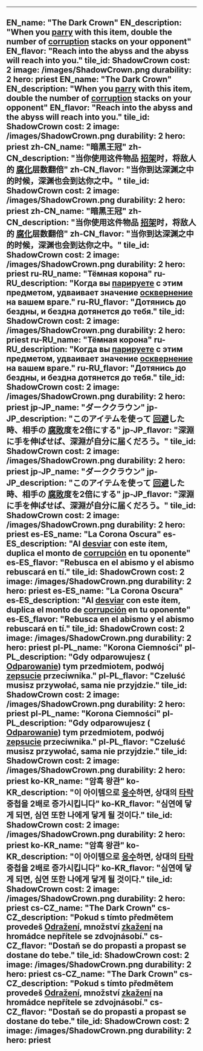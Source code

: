 ---

EN_name: "The Dark Crown"
EN_description: "When you  <u>parry</u> with this item, double the number of  <u>corruption</u> stacks on your opponent"
EN_flavor: "Reach into the abyss and the abyss will reach into you."
tile_id: ShadowCrown
cost: 2
image: /images/ShadowCrown.png
durability: 2
hero: priest
EN_name: "The Dark Crown"
EN_description: "When you  <u>parry</u> with this item, double the number of  <u>corruption</u> stacks on your opponent"
EN_flavor: "Reach into the abyss and the abyss will reach into you."
tile_id: ShadowCrown
cost: 2
image: /images/ShadowCrown.png
durability: 2
hero: priest
zh-CN_name: "暗黑王冠"
zh-CN_description: "当你使用这件物品 <u>招架</u>时，将敌人的 <u>腐化</u>层数翻倍"
zh-CN_flavor: "当你到达深渊之中的时候，深渊也会到达你之中。"
tile_id: ShadowCrown
cost: 2
image: /images/ShadowCrown.png
durability: 2
hero: priest
zh-CN_name: "暗黑王冠"
zh-CN_description: "当你使用这件物品 <u>招架</u>时，将敌人的 <u>腐化</u>层数翻倍"
zh-CN_flavor: "当你到达深渊之中的时候，深渊也会到达你之中。"
tile_id: ShadowCrown
cost: 2
image: /images/ShadowCrown.png
durability: 2
hero: priest
ru-RU_name: "Тёмная корона"
ru-RU_description: "Когда вы  <u>парируете</u> с этим предметом, удваивает значение  <u>осквернение</u> на вашем враге."
ru-RU_flavor: "Дотянись до бездны, и бездна дотянется до тебя."
tile_id: ShadowCrown
cost: 2
image: /images/ShadowCrown.png
durability: 2
hero: priest
ru-RU_name: "Тёмная корона"
ru-RU_description: "Когда вы  <u>парируете</u> с этим предметом, удваивает значение  <u>осквернение</u> на вашем враге."
ru-RU_flavor: "Дотянись до бездны, и бездна дотянется до тебя."
tile_id: ShadowCrown
cost: 2
image: /images/ShadowCrown.png
durability: 2
hero: priest
jp-JP_name: "ダーククラウン"
jp-JP_description: "このアイテムを使って <u>回避</u>した時、相手の <u>腐敗</u>度を2倍にする"
jp-JP_flavor: "深淵に手を伸ばせば、深淵が自分に届くだろう。"
tile_id: ShadowCrown
cost: 2
image: /images/ShadowCrown.png
durability: 2
hero: priest
jp-JP_name: "ダーククラウン"
jp-JP_description: "このアイテムを使って <u>回避</u>した時、相手の <u>腐敗</u>度を2倍にする"
jp-JP_flavor: "深淵に手を伸ばせば、深淵が自分に届くだろう。"
tile_id: ShadowCrown
cost: 2
image: /images/ShadowCrown.png
durability: 2
hero: priest
es-ES_name: "La Corona Oscura"
es-ES_description: "Al  <u>desviar</u> con este ítem, duplica el monto de  <u>corrupción</u> en tu oponente"
es-ES_flavor: "Rebusca en el abismo y el abismo rebuscará en tí."
tile_id: ShadowCrown
cost: 2
image: /images/ShadowCrown.png
durability: 2
hero: priest
es-ES_name: "La Corona Oscura"
es-ES_description: "Al  <u>desviar</u> con este ítem, duplica el monto de  <u>corrupción</u> en tu oponente"
es-ES_flavor: "Rebusca en el abismo y el abismo rebuscará en tí."
tile_id: ShadowCrown
cost: 2
image: /images/ShadowCrown.png
durability: 2
hero: priest
pl-PL_name: "Korona Ciemności"
pl-PL_description: "Gdy odparowujesz ( <u>Odparowanie</u>) tym przedmiotem, podwój  <u>zepsucie</u> przeciwnika."
pl-PL_flavor: "Czeluść musisz przywołać, sama nie przyjdzie."
tile_id: ShadowCrown
cost: 2
image: /images/ShadowCrown.png
durability: 2
hero: priest
pl-PL_name: "Korona Ciemności"
pl-PL_description: "Gdy odparowujesz ( <u>Odparowanie</u>) tym przedmiotem, podwój  <u>zepsucie</u> przeciwnika."
pl-PL_flavor: "Czeluść musisz przywołać, sama nie przyjdzie."
tile_id: ShadowCrown
cost: 2
image: /images/ShadowCrown.png
durability: 2
hero: priest
ko-KR_name: "암흑 왕관"
ko-KR_description: "이 아이템으로  <u>응수</u>하면, 상대의  <u>타락</u> 중첩을 2배로 증가시킵니다"
ko-KR_flavor: "심연에 닿게 되면, 심연 또한 나에게 닿게 될 것이다."
tile_id: ShadowCrown
cost: 2
image: /images/ShadowCrown.png
durability: 2
hero: priest
ko-KR_name: "암흑 왕관"
ko-KR_description: "이 아이템으로  <u>응수</u>하면, 상대의  <u>타락</u> 중첩을 2배로 증가시킵니다"
ko-KR_flavor: "심연에 닿게 되면, 심연 또한 나에게 닿게 될 것이다."
tile_id: ShadowCrown
cost: 2
image: /images/ShadowCrown.png
durability: 2
hero: priest
cs-CZ_name: "The Dark Crown"
cs-CZ_description: "Pokud s tímto předmětem provedeš  <u>Odražení</u>, množství  <u>zkažení</u> na hromádce nepřítele se zdvojnásobí."
cs-CZ_flavor: "Dostaň se do propasti a propast se dostane do tebe."
tile_id: ShadowCrown
cost: 2
image: /images/ShadowCrown.png
durability: 2
hero: priest
cs-CZ_name: "The Dark Crown"
cs-CZ_description: "Pokud s tímto předmětem provedeš  <u>Odražení</u>, množství  <u>zkažení</u> na hromádce nepřítele se zdvojnásobí."
cs-CZ_flavor: "Dostaň se do propasti a propast se dostane do tebe."
tile_id: ShadowCrown
cost: 2
image: /images/ShadowCrown.png
durability: 2
hero: priest
---